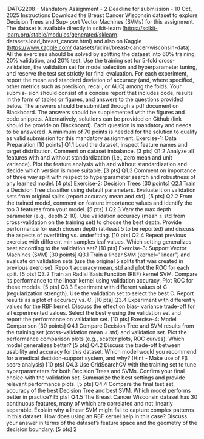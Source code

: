 IDATG2208 - Mandatory Assignment - 2
Deadline for submission - 10 Oct, 2025
Instructions
Download the Breast Cancer Wisconsin dataset to explore Decision Trees and Sup-
port Vector Machines (SVMs) for this assignment. The dataset is available directly
in scikit-learn (https://scikit-learn.org/stable/modules/generated/sklearn.
datasets.load_breast_cancer.html) and also on Kaggle (https://www.kaggle.com/
datasets/uciml/breast-cancer-wisconsin-data). All the exercises should be solved
by splitting the dataset into 60% training, 20% validation, and 20% test. Use the
training set for 5-fold cross-validation, the validation set for model selection and
hyperparameter tuning, and reserve the test set strictly for final evaluation. For
each experiment, report the mean and standard deviation of accuracy (and, where
specified, other metrics such as precision, recall, or AUC) among the folds. Your submis-
sion should consist of a concise report that includes code, results in the form of tables or
figures, and answers to the questions provided below.
The answers should be submitted through a pdf document on Blackboard. The answers
should be supplemented with the figures and code snippets. Alternatively, solutions can
be provided on Github (link should be provide on Blackboard).
Each question is mandatory and needs to be answered. A minimum of 70 points is needed
for the solution to qualify as valid submission for this mandatory assignment.
Exercise-1: Data Preparation [10 points]
Q1.1 Load the dataset, inspect feature names and target distribution. Comment on
dataset imbalance. [3 pts]
Q1.2 Analyze all features with and without standardization (i.e., zero mean and unit
variance). Plot the feature analysis with and without standardization and decide
which version is more suitable. [3 pts]
Q1.3 Comment on importance of three way split with respect to hyperparameter search
and robustness of any learned model. [4 pts]
Exercise-2: Decision Trees [30 points]
Q2.1 Train a Decision Tree classifier using default parameters. Evaluate it on validation
sets from original splits (report accuracy mean and std). [5 pts]
Q2.2 From the trained model, comment on feature importance values and identify the
top 3 features from your model. [5 pts]
1
Q2.3 Vary the max depth parameter (e.g., depth 2-10). Use validation accuracy (mean
± std from cross-validation on the training set) to choose the best depth. Provide
performance for each chosen depth (at-least 5 to be reported) and discuss the aspects
of overfitting vs. underfitting. [10 pts]
Q2.4 Repeat previous exercise with different min samples leaf values. Which setting
generalizes best according to the validation set? [10 pts]
Exercise-3: Support Vector Machines (SVM) [30
points]
Q3.1 Train a linear SVM (kernel="linear") and evaluate on validation sets (use the
original 5 splits that was created in previous exercise). Report accuracy mean, std
and plot the ROC for each split. [5 pts]
Q3.2 Train an Radial Basis Function (RBF) kernel SVM. Compare its performance to
the linear kernel using validation accuracy. Plot ROC for these models. [5 pts]
Q3.3 Experiment with different values of C (regularization strength). Use the validation
set to select the best C. Report results as a plot of accuracy vs. C. [10 pts]
Q3.4 Experiment with different γ values for the RBF kernel. Discuss the effect on bias-
variance trade-off for all experimented values. Select the best γ using the validation
set and report the performance on validation set. [10 pts]
Exercise-4: Model Comparison [30 points]
Q4.1 Compare Decision Tree and SVM results from the training set (cross-validation
mean ± std) and validation set. Plot the performance comparison plots (e.g.,
scatter plots, ROC curves). Which model generalizes better? [5 pts]
Q4.2 Discuss the trade-off between usability and accuracy for this dataset. Which model
would you recommend for a medical decision-support system, and why? (Hint -
Make use of Fβ score analysis) [10 pts]
Q4.3 Use GridSearchCV with the training set to tune hyperparameters for both Decision
Trees and SVMs. Confirm your final choice with the validation set. Summarize the
best settings and provide relevant performance plots. [5 pts]
Q4.4 Compare the final test set accuracy of the best Decision Tree and best SVM. Which
model performs better in practice? [5 pts]
Q4.5 The Breast Cancer Wisconsin dataset has 30 continuous features, many of which
are correlated and not linearly separable. Explain why a linear SVM might fail
to capture complex patterns in this dataset. How does using an RBF kernel help
in this case? Discuss your answer in terms of the dataset’s feature space and the
geometry of the decision boundary. [5 pts]
2